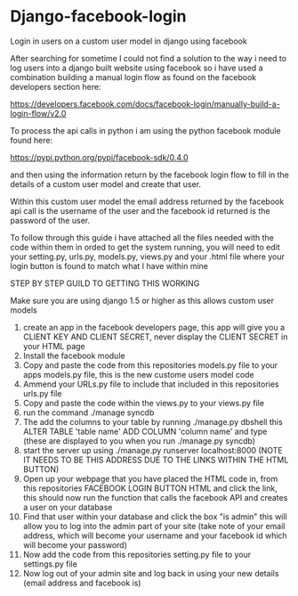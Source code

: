 Django-facebook-login
=====================

Login in users on a custom user model in django using facebook

After searching for sometime I could not find a solution to the way i need to log users into a django built website using facebook so i have used a combination building a manual login flow as found on the facebook developers section here:

https://developers.facebook.com/docs/facebook-login/manually-build-a-login-flow/v2.0

To process the api calls in python i am using the python facebook module found here:

https://pypi.python.org/pypi/facebook-sdk/0.4.0

and then using the information return by the facebook login flow to fill in the details of a custom user model and create that user.

Within this custom user model the email address returned by the facebook api call is the username of the user and the facebook id returned is the password of the user.

To follow through this guide i have attached all the files needed with the code within them in orded to get the system running, you will need to edit your setting.py, urls.py, models.py, views.py and your .html file where your login button is found to match what I have within mine


STEP BY STEP GUILD TO GETTING THIS WORKING

Make sure you are using django 1.5 or higher as this allows custom user models

1. create an app in the facebook developers page, this app will give you a CLIENT KEY AND CLIENT SECRET, never display the CLIENT SECRET in your HTML page
2. Install the facebook module
3. Copy and paste the code from this repositories models.py file to your apps models.py file, this is the new custome users model code
4. Ammend your URLs.py file to include that included in this repositories urls.py file
5. Copy and paste the code within the views.py to your views.py file
6. run the command ./manage syncdb
7. The add the columns to your table by running ./manage.py dbshell this ALTER TABLE 'table name' ADD COLUMN 'column name' and type (these are displayed to you when you run ./manage.py syncdb)
8. start the server up using ./manage.py runserver localhost:8000 (NOTE IT NEEDS TO BE THIS ADDRESS DUE TO THE LINKS WITHIN THE HTML BUTTON)
9. Open up your webpage that you have placed the HTML code in, from this repositories FACEBOOK LOGIN BUTTON HTML and click the link, this should now run the function that calls the facebook API and creates a user on your database 
10. Find that user within your database and click the box "is admin" this will allow you to log into the admin part of your site (take note of your email address, which will become your username and your facebook id which will become your password)
11. Now add the code from this repositories setting.py file to your settings.py file
12. Now log out of your admin site and log back in using your new details (email address and facebook is)
